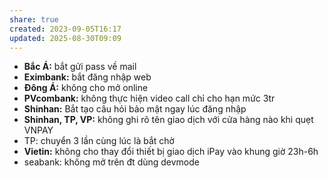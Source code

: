 ```yaml
---
share: true
created: 2023-09-05T16:17
updated: 2025-08-30T09:09
---
```

- **Bắc Á:** bắt gửi pass về mail
- **Eximbank:** bắt đăng nhập web
- **Đông Á:** không cho mở online
- **PVcombank:** không thực hiện video call chỉ cho hạn mức 3tr
- **Shinhan:** Bắt tạo câu hỏi bảo mật ngay lúc đăng nhập
- **Shinhan, TP, VP:** không ghi rõ tên giao dịch với cửa hàng nào khi quẹt VNPAY
- TP: chuyển 3 lần cùng lúc là bắt chờ
- **Vietin:** không cho thay đổi thiết bị giao dịch iPay vào khung giờ 23h-6h 
- seabank: không mở trên đt dùng devmode
